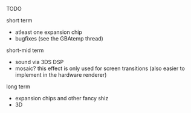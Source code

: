 TODO

short term

 * atleast one expansion chip
 * bugfixes (see the GBAtemp thread)

short-mid term

 * sound via 3DS DSP
 * mosaic? this effect is only used for screen transitions (also easier to implement in the hardware renderer)
 
long term

 * expansion chips and other fancy shiz
 * 3D

 
